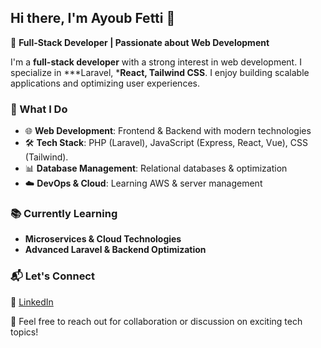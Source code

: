## Hi there, I'm Ayoub Fetti 👋  

🚀 **Full-Stack Developer | Passionate about Web Development**  

I'm a **full-stack developer** with a strong interest in web development. I specialize in  ***Laravel, ***React, Tailwind CSS**. I enjoy building scalable applications and optimizing user experiences.  

### 🔹 What I Do  
- 🌐 **Web Development**: Frontend & Backend with modern technologies  
- 🛠 **Tech Stack**: PHP (Laravel), JavaScript (Express, React, Vue), CSS (Tailwind).  
- 📊 **Database Management**: Relational databases & optimization
- ☁️ **DevOps & Cloud**: Learning AWS & server management  

### 📚 Currently Learning  
- **Microservices & Cloud Technologies**  
- **Advanced Laravel & Backend Optimization**  

### 📬 Let's Connect  
💼 [LinkedIn](https://www.linkedin.com/in/ayoub-fetti-09925a239/)

📩 Feel free to reach out for collaboration or discussion on exciting tech topics!  

